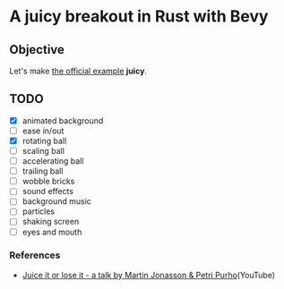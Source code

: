 # A juicy breakout in Rust with Bevy

## Objective

Let's make [the official example](https://github.com/bevyengine/bevy/blob/458cb7a9e93dab3127bb99ce7bf8cfc3af18851d/examples/game/breakout.rs) **juicy**.

## TODO

- [x] animated background
- [ ] ease in/out
- [x] rotating ball
- [ ] scaling ball
- [ ] accelerating ball
- [ ] trailing ball
- [ ] wobble bricks
- [ ] sound effects
- [ ] background music
- [ ] particles
- [ ] shaking screen
- [ ] eyes and mouth

### References

- [Juice it or lose it - a talk by Martin Jonasson & Petri Purho](https://www.youtube.com/watch?v=Fy0aCDmgnxg)(YouTube)
